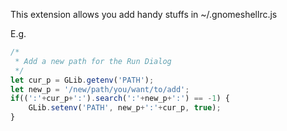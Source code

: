 This extension allows you add handy stuffs in ~/.gnomeshellrc.js

E.g.

```javascript
/*
 * Add a new path for the Run Dialog
 */
let cur_p = GLib.getenv('PATH');
let new_p = '/new/path/you/want/to/add';
if((':'+cur_p+':').search(':'+new_p+':') == -1) {
    GLib.setenv('PATH', new_p+':'+cur_p, true);
}
```
